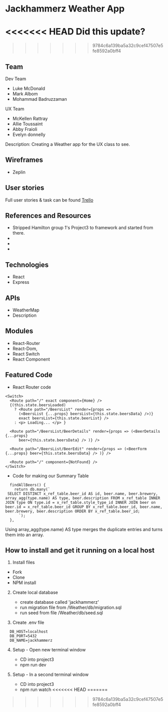 # Jackhammerz Weather App
<<<<<<< HEAD
Did this update? 
=======
 
>>>>>>> 9784c6a139ba5a32c9cef47507e5fe8592a0bff4

## Team 
Dev Team
- Luke McDonald
- Mark Albom
- Mohammad Badruzzaman

UX Team 
- McKellen Rattray
- Allie Toussaint
- Abby Fraioli
- Evelyn donnelly

Description: Creating a Weather app for the UX class to see. 

## Wireframes
- Zeplin 

## User stories 

Full user stories & task can be found [
Trello](https://trello.com/b/cWocpnJz/weather-app)



## References and Resources
- Stripped Hamilton group 1's Project3 to framework and started from there.  
- 
- 
- 


## Technologies

- React
- Express

## APIs

- WeatherMap
- Description

## Modules

- React-Router
- React-Dom, 
- React Switch
- React Component


## Featured Code 
- React Router code 
```
<Switch>
  <Route path="/" exact component={Home} />
  {(this.state.beersLoaded) 
    ? <Route path="/BeersList" render={props => 
      (<BeersList {...props} beersList={this.state.beersData} />)} 
      exact beersList={this.state.beerList} />
    : <p> Loading... </p> }

  <Route path="/BeersList/BeerDetails" render={props => (<BeerDetails {...props}
      beer={this.state.beersData} /> )} />

  <Route path="/BeersList/BeerEdit" render={props => (<BeerForm {...props} beer={this.state.beersData} /> )} />

  <Route path="/" component={NotFound} />
</Switch>
```

- Code for making our Summary Table 
```
  findAllBeers() {
    return db.many(`
 SELECT DISTINCT x_ref_table.beer_id AS id, beer.name, beer.brewery, array_agg(type.name) AS type, beer.description FROM x_ref_table INNER JOIN type ON type.id = x_ref_table.style_type_id INNER JOIN beer on beer.id = x_ref_table.beer_id GROUP BY x_ref_table.beer_id, beer.name, beer.brewery, beer.description ORDER BY x_ref_table.beer_id;
      `);
  },
```

Using array_agg(type.name) AS type  merges the duplicate entries and turns them into an array. 

## How to install and get it running on a local host
1. Install files
- Fork
- Clone
- NPM install

2. Create local database
    - create database called 'jackhammerz'
    - run migration file from /Weather/db/migration.sql
    - run seed from file /Weather/db/seed.sql

3. Create .env file
```
  DB_HOST=localhost
  DB_PORT=5432
  DB_NAME=jackhammerz

```

4. Setup - Open new terminal window
    - CD into project3
    - npm run dev 

5. Setup - In a second terminal window
    - CD into project3
    - npm run watch
<<<<<<< HEAD
=======

>>>>>>> 9784c6a139ba5a32c9cef47507e5fe8592a0bff4
